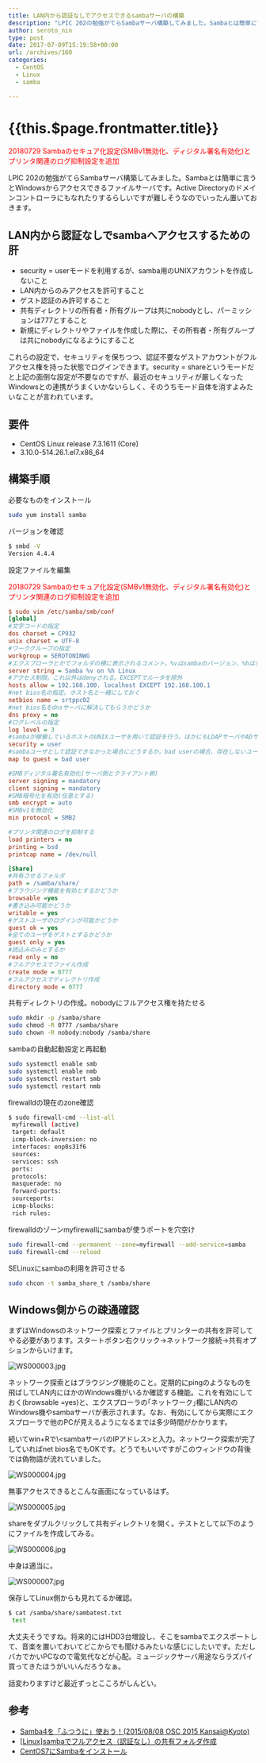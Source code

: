 ```yaml
---
title: LAN内から認証なしでアクセスできるsambaサーバの構築
description: "LPIC 202の勉強がてらSambaサーバ構築してみました。Sambaとは簡単に言うとWindowsからアクセスできるファイルサーバです。Active Directoryのドメインコントローラにもなれたりするらしいですが難しそうなのでいったん置いておきます。"
author: seroto_nin
type: post
date: 2017-07-09T15:19:58+00:00
url: /archives/160
categories:
  - CentOS
  - Linux
  - samba

---
```

# {{this.$page.frontmatter.title}}

<Date/><CategoriesPerPost/>

<span style="color: #ff0000;">20180729 Sambaのセキュア化設定(SMBv1無効化、ディジタル署名有効化)とプリンタ関連のログ抑制設定を追加</span>

LPIC 202の勉強がてらSambaサーバ構築してみました。Sambaとは簡単に言うとWindowsからアクセスできるファイルサーバです。Active Directoryのドメインコントローラにもなれたりするらしいですが難しそうなのでいったん置いておきます。

<!--more-->

## LAN内から認証なしでsambaへアクセスするための肝

- security = userモードを利用するが、samba用のUNIXアカウントを作成しないこと
- LAN内からのみアクセスを許可すること
- ゲスト認証のみ許可すること
- 共有ディレクトリの所有者・所有グループは共にnobodyとし、パーミッションは777とすること
- 新規にディレクトリやファイルを作成した際に、その所有者・所有グループは共にnobodyになるようにすること

これらの設定で、セキュリティを保ちつつ、認証不要なゲストアカウントがフルアクセス権を持った状態でログインできます。security = shareというモードだと上記の面倒な設定が不要なのですが、最近のセキュリティが厳しくなったWindowsとの連携がうまくいかないらしく、そのうちモード自体を消すよみたいなことが言われています。

## 要件

- CentOS Linux release 7.3.1611 (Core)
- 3.10.0-514.26.1.el7.x86_64

## 構築手順

必要なものをインストール

```bash
sudo yum install samba
```

バージョンを確認

```bash
$ smbd -V
Version 4.4.4
```

設定ファイルを編集

<span style="color: #ff0000;">20180729 Sambaのセキュア化設定(SMBv1無効化、ディジタル署名有効化)とプリンタ関連のログ抑制設定を追加</span>

```ini
$ sudo vim /etc/samba/smb/conf
[global]
#文字コードの指定
dos charset = CP932
unix charset = UTF-8
#ワークグループの指定
workgroup = SEROTONINWG
#エクスプローラとかでフォルダの横に表示されるコメント。%vはsambaのバージョン、%hはホスト名を示すsmb.confの変数
server string = Samba %v on %h Linux
#アクセス制限。これ以外はdenyされる。EXCEPTでルータを除外
hosts allow = 192.168.100. localhost EXCEPT 192.168.100.1
#net bios名の指定。ホスト名と一緒にしておく
netbios name = srtppc02
#net bios名をdnsサーバに解決してもらうかどうか
dns proxy = no
#ログレベルの指定
log level = 3
#sambaが稼働しているホストのUNIXユーザを用いて認証を行う。ほかにもLDAPサーバやADサーバを用いて認証を行うようにもできる
security = user
#sambaユーザとして認証できなかった場合にどうするか。bad userの場合、存在しないユーザでログインしようとした時にゲスト認証だとみなす
map to guest = bad user

#SMBディジタル署名有効化(サーバ側とクライアント側)
server signing = mandatory
client signing = mandatory
#SMB暗号化を有効(任意とする)
smb encrypt = auto
#SMBv1を無効化
min protocol = SMB2

#プリンタ関連のログを抑制する
load printers = no
printing = bsd
printcap name = /dev/null

[Share]
#共有させるフォルダ
path = /samba/share/
#ブラウジング機能を有効とするかどうか
browsable =yes
#書き込み可能かどうか
writable = yes
#ゲストユーザのログインが可能かどうか
guest ok = yes
#全てのユーザをゲストとするかどうか
guest only = yes
#読込みのみとするか
read only = no
#フルアクセスでファイル作成
create mode = 0777
#フルアクセスでディレクトリ作成
directory mode = 0777
```

共有ディレクトリの作成。nobodyにフルアクセス権を持たせる

```bash
sudo mkdir -p /samba/share
sudo chmod -R 0777 /samba/share
sudo chown -R nobody:nobody /samba/share
```

sambaの自動起動設定と再起動

```bash
sudo systemctl enable smb
sudo systemctl enable nmb
sudo systemctl restart smb
sudo systemctl restart nmb
```

firewalldの現在のzone確認

```bash
$ sudo firewall-cmd --list-all
 myfirewall (active)
 target: default
 icmp-block-inversion: no
 interfaces: enp0s31f6
 sources:
 services: ssh
 ports:
 protocols:
 masquerade: no
 forward-ports:
 sourceports:
 icmp-blocks:
 rich rules:
 ```

firewalldのゾーンmyfirewallにsambaが使うポートを穴空け

```bash
sudo firewall-cmd --permanent --zone=myfirewall --add-service=samba
sudo firewall-cmd --reload
```

SELinuxにsambaの利用を許可させる

```bash
sudo chcon -t samba_share_t /samba/share
```

## Windows側からの疎通確認

まずはWindowsのネットワーク探索とファイルとプリンターの共有を許可してやる必要があります。スタートボタン右クリック→ネットワーク接続→共有オプションからいけます。

![WS000003.jpg](./WS000003.jpg)

ネットワーク探索とはブラウジング機能のこと。定期的にpingのようなものを飛ばしてLAN内にほかのWindows機がいるか確認する機能。これを有効にしておく(browsable =yes)と、エクスプローラの｢ネットワーク｣欄にLAN内のWindows機やsambaサーバが表示されます。なお、有効にしてから実際にエクスプローラで他のPCが見えるようになるまでは多少時間がかかります。

続いてwin+Rで\\<sambaサーバのIPアドレス>と入力。ネットワーク探索が完了していればnet bios名でもOKです。どうでもいいですがこのウィンドウの背後では偽物語が流れていました。

![WS000004.jpg](./WS000004.jpg)

無事アクセスできるとこんな画面になっているはず。

![WS000005.jpg](./WS000005.jpg)

shareをダブルクリックして共有ディレクトリを開く。テストとして以下のようにファイルを作成してみる。

![WS000006.jpg](./WS000006.jpg)

中身は適当に。

![WS000007.jpg](./WS000007.jpg)

保存してLinux側からも見れてるか確認。

```bash
$ cat /samba/share/sambatest.txt
 test
```

大丈夫そうですね。将来的にはHDD3台増設し、そこをsambaでエクスポートして、音楽を置いておいてどこからでも聞けるみたいな感じにしたいです。ただしバカでかいPCなので電気代などが心配。ミュージックサーバ用途ならラズパイ買ってきたほうがいいんだろうなぁ。

話変わりますけど最近ずっとこころがしんどい。

## 参考

- [Samba4を「ふつうに」使おう！(2015/08/08 OSC 2015 Kansai@Kyoto)][1]
- [[Linux]sambaでフルアクセス（認証なし）の共有フォルダ作成][2]
- [CentOS7にSambaをインストール][3]

 [1]: https://www.slideshare.net/takahashimotonobu/samba420150809-osc-2015-kansaikyoto
 [2]: http://d.hatena.ne.jp/akihito_sado/20120722/p1
 [3]: https://orebibou.com/2014/12/centos7%E3%81%ABsamba%E3%82%92%E3%82%A4%E3%83%B3%E3%82%B9%E3%83%88%E3%83%BC%E3%83%AB/
